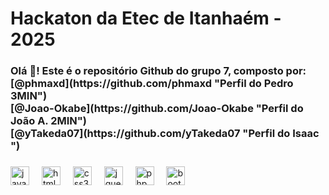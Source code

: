 <h1 align="left">Hackaton da Etec de Itanhaém - 2025</h1>

###

<h3 align="left">Olá 👋! Este é o repositório Github do grupo 7, composto por: <br>
    [@phmaxd](https://github.com/phmaxd "Perfil do Pedro 3MIN")<br>
    [@Joao-Okabe](https://github.com/Joao-Okabe "Perfil do João A. 2MIN")<br>
    [@yTakeda07](https://github.com/yTakeda07 "Perfil do Isaac ")
</h3>

###

<div align="left">
  <img src="https://cdn.jsdelivr.net/gh/devicons/devicon/icons/javascript/javascript-original.svg" height="30" alt="javascript logo"  />
  <img width="12" />
  <img src="https://cdn.jsdelivr.net/gh/devicons/devicon/icons/html5/html5-original.svg" height="30" alt="html5 logo"  />
  <img width="12" />
  <img src="https://cdn.jsdelivr.net/gh/devicons/devicon/icons/css3/css3-original.svg" height="30" alt="css3 logo"  />
  <img width="12" />
  <img src="https://cdn.jsdelivr.net/gh/devicons/devicon/icons/jquery/jquery-original.svg" height="30" alt="jquery logo"  />
  <img width="12" />
  <img src="https://cdn.jsdelivr.net/gh/devicons/devicon/icons/php/php-original.svg" height="30" alt="php logo"  />
  <img width="12" />
  <img src="https://cdn.jsdelivr.net/gh/devicons/devicon/icons/bootstrap/bootstrap-original.svg" height="30" alt="bootstrap logo"  />
</div>

###
